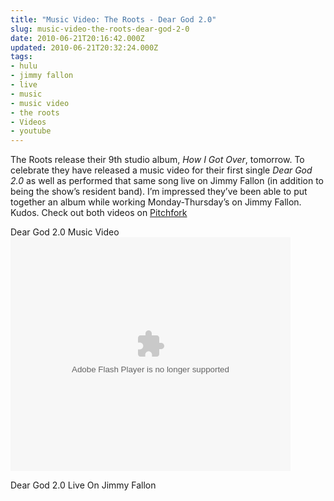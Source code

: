 ```yaml
---
title: "Music Video: The Roots - Dear God 2.0"
slug: music-video-the-roots-dear-god-2-0
date: 2010-06-21T20:16:42.000Z
updated: 2010-06-21T20:32:24.000Z
tags:
- hulu
- jimmy fallon
- live
- music
- music video
- the roots
- Videos
- youtube
---
```


The Roots release their 9th studio album, <em>How I Got Over</em>, tomorrow.  To celebrate they have released a music video for their first single <em>Dear God 2.0</em> as well as performed that same song live on Jimmy Fallon (in addition to being the show’s resident band).  I’m impressed they’ve been able to put together an album while working Monday-Thursday’s on Jimmy Fallon.  Kudos.  Check out both videos on <a href="http://pitchfork.com/news/39220-video-the-roots-and-monsters-of-folk-dear-god-20/">Pitchfork</a>
<!--more ...Or click through to watch them below.-->

Dear God 2.0 Music Video
<object classid="clsid:d27cdb6e-ae6d-11cf-96b8-444553540000" width="448" height="374" codebase="http://download.macromedia.com/pub/shockwave/cabs/flash/swflash.cab#version=6,0,40,0"><param name="allowFullscreen" value="true" /><param name="allowNetworking" value="all" /><param name="allowScriptAccess" value="always" /><param name="src" value="http://videos.onsmash.com/e/E8yy5q8BU7BTtzlg" /><param name="allowfullscreen" value="true" /><embed type="application/x-shockwave-flash" width="448" height="374" src="http://videos.onsmash.com/e/E8yy5q8BU7BTtzlg" allowscriptaccess="always" allownetworking="all" allowfullscreen="true"></embed></object>

Dear God 2.0 Live On Jimmy Fallon
<object width="452" height="254" data="http://www.hulu.com/embed/hys4UIQeePa1mfkosPuNXA/2156/2467" type="application/x-shockwave-flash"> 
<param name="allowFullScreen" value="true"> 
</param><param name="src" value="http://www.hulu.com/embed/hys4UIQeePa1mfkosPuNXA/2156/2467"> 
</param><param name="allowfullscreen" value="true"> 
</param></object> 
